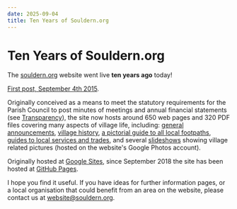 ```yaml
---
date: 2025-09-04
title: Ten Years of Souldern.org
---
```


# Ten Years of Souldern.org


The [souldern.org](https://www.souldern.org) website went live **ten
years ago** today!

[First post, September 4th 2015](/home/announcements/testingthenewsouldernwebsite).

Originally conceived as a means to meet the statutory requirements for
the Parish Council to post minutes of meetings and annual financial
statements (see [Transparency](/parish-council/transparency)), the site
now hosts around 650 web pages and 320 PDF files covering many aspects
of village life, including:
[general announcements](/home/announcements), [village history](/history),
[a pictorial guide to all local footpaths](/recreational-areas/footpaths/),
[guides to local services and
trades](https://www.souldern.org/home/local-services), and
several [slideshows](/home/gallery) showing village related pictures (hosted on the website's Google Photos account).

Originally hosted at [Google Sites](https://sites.google.com), since September 2018 the site has been hosted at [GitHub Pages](https://docs.github.com/en/pages).

I hope you find it useful. If you have ideas for further information pages, or a local organisation that could benefit from an area on the website,
please contact us at [website@souldern.org](mailto:website@souldern.org).

